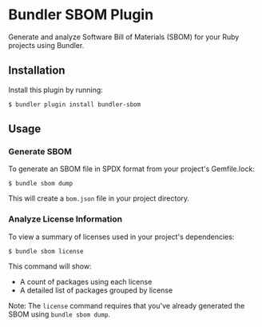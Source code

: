 # Bundler SBOM Plugin

Generate and analyze Software Bill of Materials (SBOM) for your Ruby projects using Bundler.

## Installation

Install this plugin by running:

```
$ bundler plugin install bundler-sbom
```

## Usage

### Generate SBOM

To generate an SBOM file in SPDX format from your project's Gemfile.lock:

```
$ bundle sbom dump
```

This will create a `bom.json` file in your project directory.

### Analyze License Information

To view a summary of licenses used in your project's dependencies:

```
$ bundle sbom license
```

This command will show:
- A count of packages using each license
- A detailed list of packages grouped by license

Note: The `license` command requires that you've already generated the SBOM using `bundle sbom dump`.